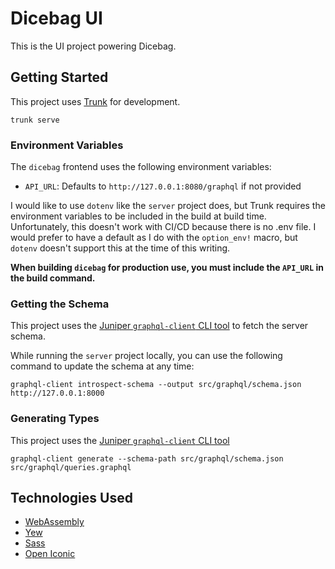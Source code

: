 # Dicebag UI
This is the UI project powering Dicebag.

## Getting Started
This project uses [Trunk](https://trunkrs.dev) for development.

```
trunk serve
```

### Environment Variables
The `dicebag` frontend uses the following environment variables:
- `API_URL`: Defaults to `http://127.0.0.1:8080/graphql` if not provided

I would like to use `dotenv` like the `server` project does, but Trunk requires the environment variables to be included in the build at build time. Unfortunately, this doesn't work with CI/CD because there is no .env file. I would prefer to have a 
default as I do with the `option_env!` macro, but `dotenv` doesn't support this at the time of this writing.

**When building `dicebag` for production use, you must include the `API_URL` in the build command.**

### Getting the Schema
This project uses the [Juniper `graphql-client` CLI tool](https://github.com/graphql-rust/graphql-client/tree/master/graphql_client_cli) to fetch the server schema.

While running the `server` project locally, you can use the following command to update the schema at any time:

`graphql-client introspect-schema --output src/graphql/schema.json http://127.0.0.1:8000`

### Generating Types
This project uses the [Juniper `graphql-client` CLI tool](https://github.com/graphql-rust/graphql-client/tree/master/graphql_client_cli)

`graphql-client generate --schema-path src/graphql/schema.json src/graphql/queries.graphql`

## Technologies Used
- [WebAssembly](https://webassembly.org/)
- [Yew](https://yew.rs)
- [Sass](https://sass-lang.com/)
- [Open Iconic](https://useiconic.com/open/)
